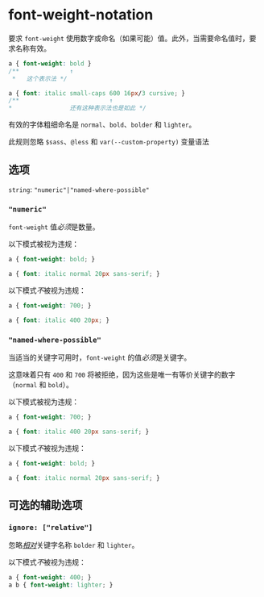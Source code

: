 # font-weight-notation

要求 `font-weight` 使用数字或命名（如果可能）值。此外，当需要命名值时，要求名称有效。

```css
a { font-weight: bold }
/**              ↑
 *   这个表示法 */

a { font: italic small-caps 600 16px/3 cursive; }
/**                         ↑
*                还有这种表示法也是如此 */
```

有效的字体粗细命名是 `normal`、`bold`、`bolder` 和 `lighter`。

此规则忽略 `$sass`、`@less` 和 `var(--custom-property)` 变量语法

## 选项

`string`: `"numeric"|"named-where-possible"`

### `"numeric"`

`font-weight` 值*必须*是数量。

以下模式被视为违规：

```css
a { font-weight: bold; }
```

```css
a { font: italic normal 20px sans-serif; }
```

以下模式*不*被视为违规：

```css
a { font-weight: 700; }
```

```css
a { font: italic 400 20px; }
```

### `"named-where-possible"`

当适当的关键字可用时，`font-weight` 的值*必须*是关键字。

这意味着只有 `400` 和 `700` 将被拒绝，因为这些是唯一有等价关键字的数字（`normal` 和 `bold`）。

以下模式被视为违规：

```css
a { font-weight: 700; }
```

```css
a { font: italic 400 20px sans-serif; }
```

以下模式*不*被视为违规：

```css
a { font-weight: bold; }
```

```css
a { font: italic normal 20px sans-serif; }
```

## 可选的辅助选项

### `ignore: ["relative"]`

忽略[*相对*](https://drafts.csswg.org/css-fonts/#font-weight-prop)关键字名称 `bolder` 和 `lighter`。

以下模式*不*被视为违规：

```css
a { font-weight: 400; }
a b { font-weight: lighter; }
```
